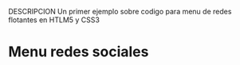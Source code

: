 DESCRIPCION
Un primer ejemplo sobre codigo para menu de redes flotantes en HTLM5 y CSS3
# Menu redes sociales
